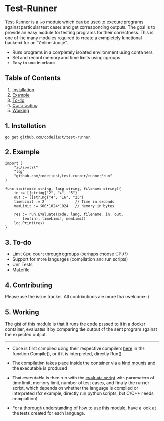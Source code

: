 # Test-Runner

Test-Runner is a Go module which can be used to execute programs against particular
test cases and get corresponding outputs. The goal is to provide an easy module
for testing programs for their correctness. This is one of the many modules
required to create a completely functional backend for an "Online Judge".

- Runs programs in a completely isolated environment using containers
- Set and record memory and time limits using cgroups
- Easy to use interface

## Table of Contents

1. [ Installation ](#install)
2. [ Example ](#example)
3. [ To-do ](#todo)
4. [ Contributing ](#contrib)
5. [ Working ](#working)

<a name="install"></a>

## 1. Installation

`go get github.com/codeiiest/test-runner`

<a name="example"></a>

## 2. Example

```
import (
	"io/ioutil"
	"log"
	"github.com/codeiiest/test-runner/runner/run"
)

func test(code string, lang string, filename string){
	in := []string{"2", "4", "5"}
	out := []string{"4", "16", "25"}
	timeLimit := 2              // Time in seconds
	memLimit := 500*1024*1024   // Memory in bytes

	res := run.Evaluate(code, lang, filename, in, out,
        len(in), timeLimit, memLimit)
	log.Print(res)
}
```

<a name="todo"></a>

## 3. To-do

- Limit Cpu count through cgroups (perhaps choose CPU?)
- Support for more languages (compilation and run scripts)
- Unit Tests
- Makefile

<a name="contrib"></a>

## 4. Contributing

Please use the issue tracker.
All contributions are more than welcome :)

<a name="working"></a>

## 5. Working

The gist of this module is that it runs the code passed to it in a docker container, evaluates it by comparing the output of the sent program against the expected output.

---

- Code is first compiled using their respective compilers [here](./internal/container/run.go) in the function Compile(), or if it is interpreted, directly Run()

- The compilation takes place inside the container via a [bind mounts](https://docs.docker.com/storage/bind-mounts/) and the executable is produced

- That executable is then run with the [evaluate script](./internal/container/docker.evaluate) with parameters of time limit, memory limit, number of test cases, and finally the runner script, which depends on whether the language is compiled or interpreted (for example, directly run python scripts, but C/C++ needs compialtion)

- For a thorough understanding of how to use this module, have a look at the tests created for each language.
